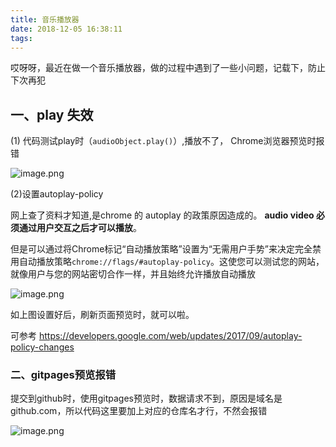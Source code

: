 ```yaml
---
title: 音乐播放器
date: 2018-12-05 16:38:11
tags:
---
```


哎呀呀，最近在做一个音乐播放器，做的过程中遇到了一些小问题，记载下，防止下次再犯

## 一、play 失效

(1) 代码测试play时（`audioObject.play()`）,播放不了， Chrome浏览器预览时报错

![image.png](https://upload-images.jianshu.io/upload_images/9375265-630f4a56b58e612a.png?imageMogr2/auto-orient/strip%7CimageView2/2/w/1240)



(2)设置autoplay-policy

网上查了资料才知道,是chrome 的 autoplay 的政策原因造成的。 **audio video 必须通过用户交互之后才可以播放**。

但是可以通过将Chrome标记“自动播放策略”设置为“无需用户手势”来决定完全禁用自动播放策略`chrome://flags/#autoplay-policy`。这使您可以测试您的网站，就像用户与您的网站密切合作一样，并且始终允许播放自动播放

![image.png](https://upload-images.jianshu.io/upload_images/9375265-5c62114e15094402.png?imageMogr2/auto-orient/strip%7CimageView2/2/w/1240)



如上图设置好后，刷新页面预览时，就可以啦。

可参考 https://developers.google.com/web/updates/2017/09/autoplay-policy-changes



### 二、gitpages预览报错

提交到github时，使用gitpages预览时，数据请求不到，原因是域名是github.com，所以代码这里要加上对应的仓库名才行，不然会报错

![image.png](https://upload-images.jianshu.io/upload_images/9375265-4b21e3d21b7848e1.png?imageMogr2/auto-orient/strip%7CimageView2/2/w/1240)